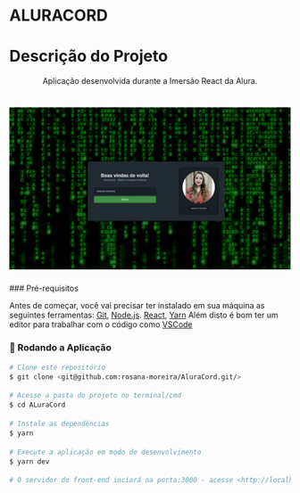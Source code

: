 # ALURACORD
# Descrição do Projeto
<p align="center">
Aplicação desenvolvida durante a Imersão React da Alura.
</p>

<h1 align="center">
  <img alt="logo" title="#logo" src="./assets/git.png" />
</h1>
### Pré-requisitos

Antes de começar, você vai precisar ter instalado em sua máquina as seguintes ferramentas:
[Git](https://git-scm.com), [Node.js](https://nodejs.org/en/). [React](https://pt-br.reactjs.org/), [Yarn](https://classic.yarnpkg.com/en/)
Além disto é bom ter um editor para trabalhar com o código como [VSCode](https://code.visualstudio.com/)

### 🎲 Rodando a Aplicação

```bash
# Clone este repositório
$ git clone <git@github.com:rosana-moreira/AluraCord.git/>

# Acesse a pasta do projeto no terminal/cmd
$ cd ALuraCord

# Instale as dependências
$ yarn

# Execute a aplicação em modo de desenvolvimento
$ yarn dev

# O servidor do front-end inciará na porta:3000 - acesse <http://localhost:3000>


```
